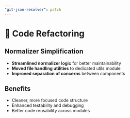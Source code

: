 ```yaml
---
"git-json-resolver": patch
---
```


# 🔧 Code Refactoring

## Normalizer Simplification
- **Streamlined normalizer logic** for better maintainability
- **Moved file handling utilities** to dedicated utils module
- **Improved separation of concerns** between components

## Benefits
- Cleaner, more focused code structure
- Enhanced testability and debugging
- Better code reusability across modules
